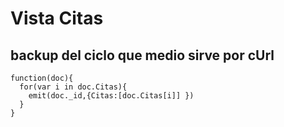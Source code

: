 # Vista Citas
## backup del ciclo que medio sirve por cUrl
```
function(doc){
  for(var i in doc.Citas){
    emit(doc._id,{Citas:[doc.Citas[i]] })
  }
}
```